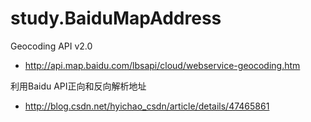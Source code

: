 # study.BaiduMapAddress
Geocoding API v2.0
* http://api.map.baidu.com/lbsapi/cloud/webservice-geocoding.htm

利用Baidu API正向和反向解析地址
* http://blog.csdn.net/hyichao_csdn/article/details/47465861
